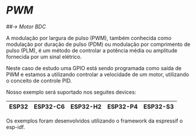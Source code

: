 # _PWM_
##_-> Motor BDC_

A modulação por largura de pulso (PWM), também conhecida como modulação por duração de pulso (PDM) ou modulação por comprimento de pulso (PLM), é um método de controlar a potência média ou amplitude fornecida por um sinal elétrico.

Neste caso de estudo uma GPIO está sendo programada como saída de PWM e estamos a utilizando controlar a velocidade de um motor, utilizando o conceito de controle PID.

Nosso exemplo será suportado nos seguites devices:

| ESP32 | ESP32-C6 | ESP32-H2 | ESP32-P4 | ESP32-S3 |
| ----- | -------- | -------- | -------- | -------- | 

Os exemplos foram desenvolvidos utilizando o framework da espressif o esp-idf.